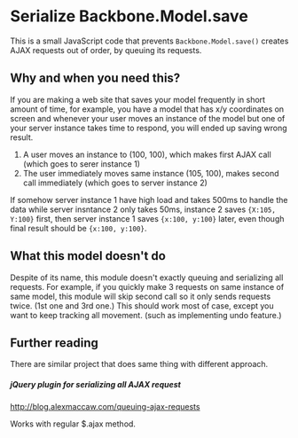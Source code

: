 # Serialize Backbone.Model.save

This is a small JavaScript code that prevents `Backbone.Model.save()` creates AJAX requests out of order, by queuing its requests.

## Why and when you need this?

If you are making a web site that saves your model frequently in short amount of time, for example, you have a model that has x/y coordinates on screen and whenever your user moves an instance of the model but one of your server instance takes time to respond, you will ended up saving wrong result.

1. A user moves an instance to (100, 100), which makes first AJAX call (which goes to serer instance 1)
1. The user immediately moves same instance (105, 100), makes second call immediately (which goes to server instance 2)

If somehow server instance 1 have high load and takes 500ms to handle the data while server insntance 2 only takes 50ms, instance 2 saves `{X:105, Y:100}` first, then server instance 1 saves `{x:100, y:100}` later, even though final result should be `{x:100, y:100}`.

## What this model doesn't do

Despite of its name, this module doesn't exactly queuing and serializing all requests. For example, if you quickly make 3 requests on same instance of same model, this module will skip second call so it only sends requests twice. (1st one and 3rd one.) This should work most of case, except you want to keep tracking all movement. (such as implementing undo feature.)

## Further reading

There are similar project that does same thing with different approach.

##### jQuery plugin for serializing all AJAX request
  http://blog.alexmaccaw.com/queuing-ajax-requests

Works with regular $.ajax method.



